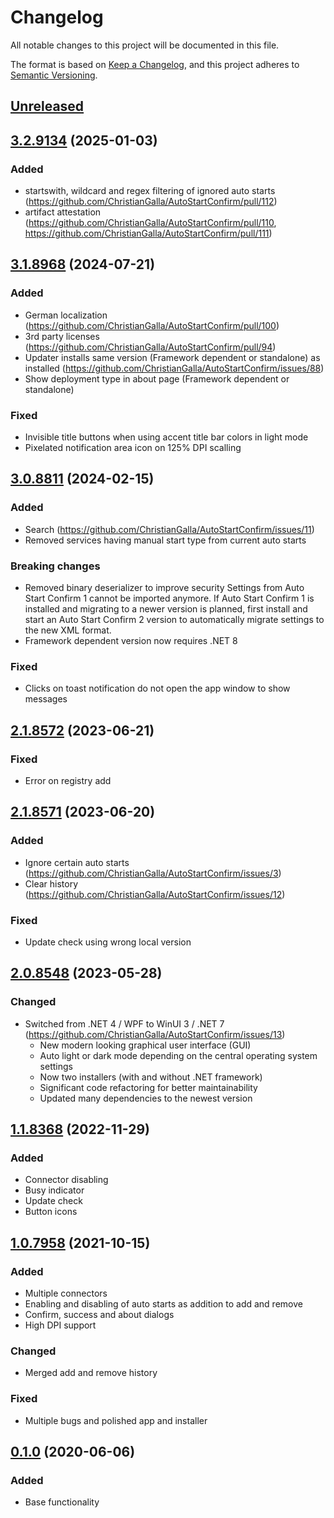# Changelog

All notable changes to this project will be documented in this file.

The format is based on [Keep a Changelog](https://keepachangelog.com/en/1.0.0/),
and this project adheres to [Semantic Versioning](https://semver.org/spec/v2.0.0.html).


## [Unreleased]


## [3.2.9134] (2025-01-03)
### Added
- startswith, wildcard and regex filtering of ignored auto starts (https://github.com/ChristianGalla/AutoStartConfirm/pull/112)
- artifact attestation (https://github.com/ChristianGalla/AutoStartConfirm/pull/110, https://github.com/ChristianGalla/AutoStartConfirm/pull/111)


## [3.1.8968] (2024-07-21)

### Added
- German localization (https://github.com/ChristianGalla/AutoStartConfirm/pull/100)
- 3rd party licenses (https://github.com/ChristianGalla/AutoStartConfirm/pull/94)
- Updater installs same version (Framework dependent or standalone) as installed (https://github.com/ChristianGalla/AutoStartConfirm/issues/88)
- Show deployment type in about page (Framework dependent or standalone)

### Fixed
- Invisible title buttons when using accent title bar colors in light mode
- Pixelated notification area icon on 125% DPI scalling


## [3.0.8811] (2024-02-15)

### Added
- Search (https://github.com/ChristianGalla/AutoStartConfirm/issues/11)
- Removed services having manual start type from current auto starts

### Breaking changes
- Removed binary deserializer to improve security
  Settings from Auto Start Confirm 1 cannot be imported anymore.
  If Auto Start Confirm 1 is installed and migrating to a newer version is planned, first install and start an Auto Start Confirm 2 version to automatically migrate settings to the new XML format.
- Framework dependent version now requires .NET 8

### Fixed
- Clicks on toast notification do not open the app window to show messages


## [2.1.8572] (2023-06-21)

### Fixed
- Error on registry add


## [2.1.8571] (2023-06-20)

### Added
- Ignore certain auto starts (https://github.com/ChristianGalla/AutoStartConfirm/issues/3)
- Clear history (https://github.com/ChristianGalla/AutoStartConfirm/issues/12)

### Fixed
- Update check using wrong local version


## [2.0.8548] (2023-05-28)

### Changed
- Switched from .NET 4 / WPF to WinUI 3 / .NET 7 (https://github.com/ChristianGalla/AutoStartConfirm/issues/13)
  - New modern looking graphical user interface (GUI)
  - Auto light or dark mode depending on the central operating system settings
  - Now two installers (with and without .NET framework)
  - Significant code refactoring for better maintainability
  - Updated many dependencies to the newest version


## [1.1.8368] (2022-11-29)

### Added 
- Connector disabling
- Busy indicator
- Update check
- Button icons


## [1.0.7958] (2021-10-15)

### Added
- Multiple connectors
- Enabling and disabling of auto starts as addition to add and remove
- Confirm, success and about dialogs
- High DPI support

### Changed
- Merged add and remove history

### Fixed
- Multiple bugs and polished app and installer


## [0.1.0] (2020-06-06)

### Added
- Base functionality

[Unreleased]: https://github.com/ChristianGalla/AutoStartConfirm/compare/v3.1.8968...HEAD
[3.2.9134]: https://github.com/ChristianGalla/AutoStartConfirm/compare/v3.1.8968...v3.2.9134
[3.1.8968]: https://github.com/ChristianGalla/AutoStartConfirm/compare/v2.1.8572...v3.1.8968
[3.0.8811]: https://github.com/ChristianGalla/AutoStartConfirm/compare/v2.1.8572...v3.0.8811
[2.1.8572]: https://github.com/ChristianGalla/AutoStartConfirm/compare/v2.1.8571...v2.1.8572
[2.1.8571]: https://github.com/ChristianGalla/AutoStartConfirm/compare/v2.0.8548...v2.1.8571
[2.0.8548]: https://github.com/ChristianGalla/AutoStartConfirm/compare/v1.1.8368...v2.0.8548
[1.1.8368]: https://github.com/ChristianGalla/AutoStartConfirm/compare/v1.0...v1.1.8368
[1.0.7958]: https://github.com/ChristianGalla/AutoStartConfirm/compare/v0.1.0...v1.0.7958
[0.1.0]: https://github.com/ChristianGalla/AutoStartConfirm/releases/tag/v0.1.0
